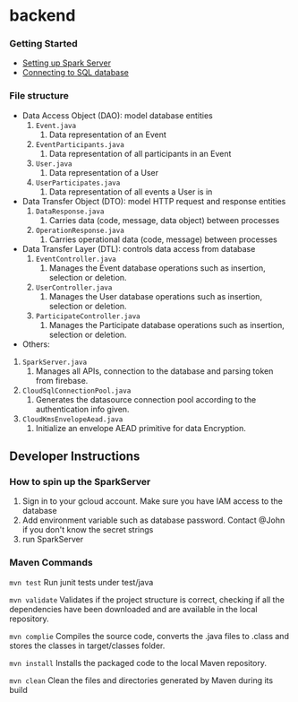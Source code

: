 # backend

### Getting Started

- [Setting up Spark Server](https://sparkjava.com/documentation#getting-started)
- [Connecting to SQL database](https://sparkjava.com/tutorials/sql2o-database)

### File structure

- Data Access Object (DAO): model database entities
    1. `Event.java`
       1. Data representation of an Event
    2. `EventParticipants.java`
       1. Data representation of all participants in an Event
    3. `User.java`
       1. Data representation of a User
    4. `UserParticipates.java`
       1. Data representation of all events a User is in
- Data Transfer Object (DTO): model HTTP request and response entities
    1. `DataResponse.java`
       1. Carries data (code, message, data object) between processes 
    2. `OperationResponse.java`
        1. Carries operational data (code, message) between processes
- Data Transfer Layer (DTL): controls data access from database
    1. `EventController.java`
       1. Manages the Event database operations such as insertion, selection or deletion.
    2. `UserController.java`
       1. Manages the User database operations such as insertion, selection or deletion.
    3. `ParticipateController.java`
       1. Manages the Participate database operations such as insertion, selection or deletion.
- Others:
1. `SparkServer.java`
   1. Manages all APIs, connection to the database and parsing token from firebase.
1. `CloudSqlConnectionPool.java`
   1. Generates the datasource connection pool according to the authentication info given.
1. `CloudKmsEnvelopeAead.java`
   1. Initialize an envelope AEAD primitive for data Encryption.
## Developer Instructions

### How to spin up the SparkServer

1. Sign in to your gcloud account. Make sure you have IAM access to the database
2. Add environment variable such as database password. Contact @John if you don't know the secret strings
3. run SparkServer

### Maven Commands

`mvn test`
Run junit tests under test/java

`mvn validate`
Validates if the project structure is correct, checking if all the dependencies have been downloaded and are available
in the local repository.

`mvn complie`
Compiles the source code, converts the .java files to .class and stores the classes in target/classes folder.

`mvn install`
Installs the packaged code to the local Maven repository.

`mvn clean`
Clean the files and directories generated by Maven during its build
